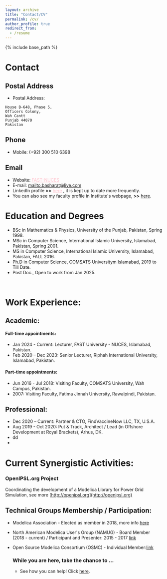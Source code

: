 ```yaml
---
layout: archive
title: "Contact/CV"
permalink: /cv/
author_profile: true
redirect_from:
  - /resume
---
```


{% include base_path %}

# Contact
## Postal Address
- Postal Address:
```
House B-648, Phase 5,
Officers Colony,
Wah Cantt
Punjab 44070
Pakistan
```

## Phone
- Mobile: (+92) 300 510 6398

## Email
- Website: <a href="http://isb.nu.edu.pk/home" style="color: pink;">FAST-NUCES</a>
- E-mail: <mailto:basharat@live.com>
- LinkedIn profile **>>** <a href="https://www.linkedin.com/in/basharathussain/" style="color: pink;">here</a>
, it is kept up to date more frequently.
- You can also see my faculty profile in Institute's webpage, **>>** [here](http://isb.nu.edu.pk/Faculty/Details/6823).

# Education and Degrees
- BSc in Mathematics & Physics, University of the Punjab, Pakistan, Spring 1998.
- MSc in Computer Science, International Islamic University, Islamabad, Pakistan, Spring 2001.
- MS in Computer Science, International Islamic University, Islamabad, Pakistan, FALL 2016.
- Ph.D in Computer Science, COMSATS Universitym Islamabad, 2019 to Till Date.
- Post Doc., Open to work from Jan 2025.
<br />

# Work Experience:

## Academic:
#### Full-time appointments:
- Jan 2024 - Current: Lecturer, FAST University - NUCES, Islamabad, Pakistan.
- Feb 2020 – Dec 2023: Senior Lecturer, Riphah International University, Islamabad, Pakistan.

#### Part-time appointments:
- Jun 2016 - Jul 2018:	Visiting Faculty, COMSATS University, Wah Campus, Pakistan.
- 2007: Visiting Faculty, Fatima Jinnah University, Rawalpindi, Pakistan.

## Professional:
- Dec 2020 – Current: Partner & CTO, FindVaccineNow LLC, TX, U.S.A.
- Aug 2019 - Oct 2020: Put & Track, Architect / Lead (in Offshore Development at Royal Brackets), Arhus, DK.
- dd
- 
# Current Synergistic Activities:
### OpenIPSL.org Project
Coordinating the development of a Modelica Library for Power Grid Simulation, see more [http://openipsl.org](http://openipsl.org)

## Technical Groups Membership / Participation:
- Modelica Association - Elected as member in 2018, more info [here](https://ecse.rpi.edu/index.php/news/luigi-vanfretti-elected-modelica-association)<br />
- North American Modelica User's Group (NAMUG) - Board Member (2018 - current) / Participant and Presenter: 2015 - 2017 [link](http://na.modelica-users.org)<br />
- Open Source Modelica Consortium (OSMC) - Individual Member:[link](https://openmodelica.org/home/consortium)<br />


  ### While you are here, take the chance to ...
  - See how you can help! Click [here](https://alsetlab.github.io/donate/).
